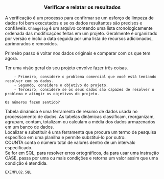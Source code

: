### <center> Verificar e relatar os resultados </center>

A verificação é um processo para confirmar se um esforço de limpeza de dados foi bem executados e se os dados resultantes são precisos e confiáveis. 
`Changelog` é um arquivo contendo uma lista cronologicamente ordenada das modificações feitas em um projeto. Geralmente é organizado por versão e inclui a data seguida por uma lista de recursos adicionados, aprimorados e removidos. <br>

Primeiro passo é voltar nos dados originais e comparar com os que tem agora. <br>

Ter uma visão geral do seu projeto envolve fazer três coisas. 

        - Primeiro, considere o problema comercial que você está tentando resolver com os dados. 
        - Segundo, considere o objetivo do projeto.
        - Terceiro, considere se os seus dados são capazes de resolver o problema e atingir os objetivos do projeto. 

`Os números fazem sentido?`

Tabela dinâmica é uma ferramenta de resumo de dados usada no processamento de dados. As tabelas dinâmicas classificam, reorganizam, agrupam, contam, totalizam ou calculam a média dos dados armazenados em um banco de dados. <br>
Localizar e substituir é uma ferramenta que procura um termo de pesquisa específico em uma planilha e permite substituí-lo por outro.<br>
COUNTA conta o número total de valores dentro de um intervalo especificado. <br>
Se for em SQL, para resolver erros ortográficos, da para usar uma instrução CASE, passa por uma ou mais condições e retorna um valor assim que uma condição é atendida. <br>

`EXEMPLO2.SQL`
